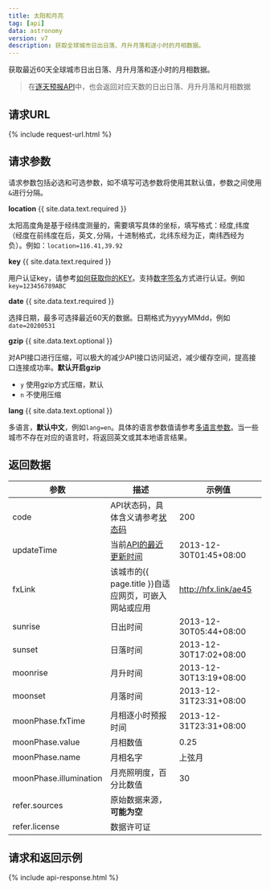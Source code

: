 ```yaml
---
title: 太阳和月亮
tag: [api]
data: astronomy
version: v7
description: 获取全球城市日出日落、月升月落和逐小时的月相数据。
---
```


获取最近60天全球城市日出日落、月升月落和逐小时的月相数据。

> 在[逐天预报API](/docs/api/weather)中，也会返回对应天数的日出日落、月升月落和月相数据

## 请求URL

{% include request-url.html %}

## 请求参数

请求参数包括必选和可选参数，如不填写可选参数将使用其默认值，参数之间使用`&`进行分隔。

**location** {{ site.data.text.required }}

太阳高度角是基于经纬度测量的，需要填写具体的坐标，填写格式：经度,纬度（经度在前纬度在后，英文`,`分隔，十进制格式，北纬东经为正，南纬西经为负）。例如：`location=116.41,39.92`

**key** {{ site.data.text.required }}

用户认证key，请参考[如何获取你的KEY](/docs/start/get-api-key)。支持[数字签名](/docs/faq/technical#signature-authentication)方式进行认证。例如 `key=123456789ABC`

**date** {{ site.data.text.required }}

选择日期，最多可选择最近60天的数据。日期格式为yyyyMMdd，例如 `date=20200531`

**gzip** {{ site.data.text.optional }}

对API接口进行压缩，可以极大的减少API接口访问延迟，减少缓存空间，提高接口连接成功率。**默认开启gzip**

- `y` 使用gzip方式压缩，默认
- `n` 不使用压缩

**lang** {{ site.data.text.optional }}

多语言，**默认中文**，例如`lang=en`。具体的语言参数值请参考[多语言参数](/docs/start/language)。当一些城市不存在对应的语言时，将返回英文或其本地语言结果。

## 返回数据

| 参数                   | 描述                                                               | 示例值                 |
| ---------------------- | ------------------------------------------------------------------ | ---------------------- |
| code                   | API状态码，具体含义请参考[状态码](/docs/start/status-code)         | 200                    |
| updateTime             | 当前[API的最近更新时间](/docs/start/glossary#updatetime) | 2013-12-30T01:45+08:00 |
| fxLink                 | 该城市的{{ page.title }}自适应网页，可嵌入网站或应用               | http://hfx.link/ae45   |
| sunrise                | 日出时间                                                           | 2013-12-30T05:44+08:00 |
| sunset                 | 日落时间                                                           | 2013-12-30T17:02+08:00 |
| moonrise               | 月升时间                                                           | 2013-12-30T13:19+08:00 |
| moonset                | 月落时间                                                           | 2013-12-31T23:31+08:00 |
| moonPhase.fxTime       | 月相逐小时预报时间                                                 | 2013-12-31T23:31+08:00 |
| moonPhase.value        | 月相数值                                                           | 0.25                   |
| moonPhase.name         | 月相名字                                                           | 上弦月                 |
| moonPhase.illumination | 月亮照明度，百分比数值                                             | 30                   |
| refer.sources          | 原始数据来源，**可能为空**                                         |                        |
| refer.license          | 数据许可证                                                         |                        |

## 请求和返回示例

{% include api-response.html %}